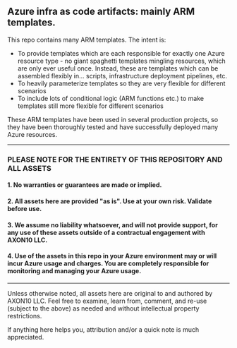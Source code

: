 ## Azure infra as code artifacts: mainly ARM templates.

This repo contains many ARM templates. The intent is:
- To provide templates which are each responsible for exactly one Azure resource type - no giant spaghetti templates mingling resources, which are only ever useful once. Instead, these are templates which can be assembled flexibly in... scripts, infrastructure deployment pipelines, etc.
- To heavily parameterize templates so they are very flexible for different scenarios
- To include lots of conditional logic (ARM functions etc.) to make templates still more flexible for different scenarios

These ARM templates have been used in several production projects, so they have been thoroughly tested and have successfully deployed many Azure resources.

---

### PLEASE NOTE FOR THE ENTIRETY OF THIS REPOSITORY AND ALL ASSETS
#### 1. No warranties or guarantees are made or implied.
#### 2. All assets here are provided "as is". Use at your own risk. Validate before use.
#### 3. We assume no liability whatsoever, and will not provide support, for any use of these assets outside of a contractual engagement with AXON10 LLC.
#### 4. Use of the assets in this repo in your Azure environment may or will incur Azure usage and charges. You are completely responsible for monitoring and managing your Azure usage.

---

Unless otherwise noted, all assets here are original to and authored by AXON10 LLC. Feel free to examine, learn from, comment, and re-use (subject to the above) as needed and without intellectual property restrictions.

If anything here helps you, attribution and/or a quick note is much appreciated.
